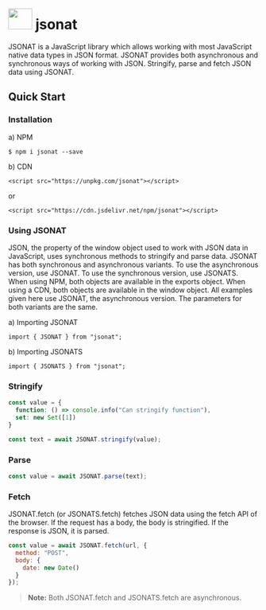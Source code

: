 # <img src="https://user-images.githubusercontent.com/57598264/104106435-8dba6900-52be-11eb-8f34-61a968e738a1.png" width="48" height="42" /> jsonat

JSONAT is a JavaScript library which allows working with most JavaScript native data types in JSON format. JSONAT provides both asynchronous and synchronous ways of working with JSON. Stringify, parse and fetch JSON data using JSONAT.

## Quick Start

### Installation

a) NPM

`$ npm i jsonat --save`

b) CDN

`<script src="https://unpkg.com/jsonat"></script>`

or

`<script src="https://cdn.jsdelivr.net/npm/jsonat"></script>`


### Using JSONAT

JSON, the property of the window object used to work with JSON data in JavaScript, uses synchronous methods to stringify and parse data. JSONAT has both synchronous and asynchronous variants. To use the asynchronous version, use JSONAT. To use the synchronous version, use JSONATS. When using NPM, both objects are available in the exports object. When using a CDN, both objects are available in the window object. All examples given here use JSONAT, the asynchronous version. The parameters for both variants are the same.

a) Importing JSONAT

`import { JSONAT } from "jsonat";`

b) Importing JSONATS

`import { JSONATS } from "jsonat";`

### Stringify

```javascript
const value = {
  function: () => console.info("Can stringify function"),
  set: new Set([1])
}

const text = await JSONAT.stringify(value);
```

### Parse

```javascript
const value = await JSONAT.parse(text);
```

### Fetch

JSONAT.fetch (or JSONATS.fetch) fetches JSON data using the fetch API of the browser. If the request has a body, the body is stringified. If the response is JSON, it is parsed.

```javascript
const value = await JSONAT.fetch(url, {
  method: "POST",
  body: {
    date: new Date()
  }
});
```

> __Note:__
> Both JSONAT.fetch and JSONATS.fetch are asynchronous.

